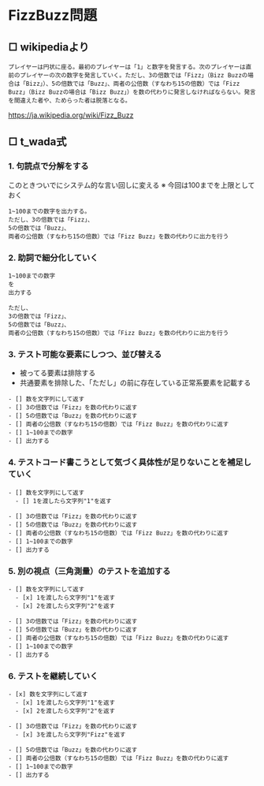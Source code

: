 # FizzBuzz問題

## □ wikipediaより

```
プレイヤーは円状に座る。最初のプレイヤーは「1」と数字を発言する。次のプレイヤーは直前のプレイヤーの次の数字を発言していく。ただし、3の倍数では「Fizz」（Bizz Buzzの場合は「Bizz」）、5の倍数では「Buzz」、両者の公倍数（すなわち15の倍数）では「Fizz Buzz」（Bizz Buzzの場合は「Bizz Buzz」）を数の代わりに発言しなければならない。発言を間違えた者や、ためらった者は脱落となる。
```

https://ja.wikipedia.org/wiki/Fizz_Buzz


## □ t_wada式

### 1. 句読点で分解をする

このときついでにシステム的な言い回しに変える
※ 今回は100までを上限としておく

```
1~100までの数字を出力する。
ただし、3の倍数では「Fizz」、
5の倍数では「Buzz」、
両者の公倍数（すなわち15の倍数）では「Fizz Buzz」を数の代わりに出力を行う
```

### 2. 助詞で細分化していく

```
1~100までの数字
を
出力する

ただし、
3の倍数では「Fizz」、
5の倍数では「Buzz」、
両者の公倍数（すなわち15の倍数）では「Fizz Buzz」を数の代わりに出力を行う
```


### 3. テスト可能な要素にしつつ、並び替える

* 被ってる要素は排除する
* 共通要素を排除した、「ただし」の前に存在している正常系要素を記載する

```
- [] 数を文字列にして返す
- [] 3の倍数では「Fizz」を数の代わりに返す
- [] 5の倍数では「Buzz」を数の代わりに返す
- [] 両者の公倍数（すなわち15の倍数）では「Fizz Buzz」を数の代わりに返す
- [] 1~100までの数字
- [] 出力する
```

### 4. テストコード書こうとして気づく具体性が足りないことを補足していく

```
- [] 数を文字列にして返す
  - [] 1を渡したら文字列"1"を返す

- [] 3の倍数では「Fizz」を数の代わりに返す
- [] 5の倍数では「Buzz」を数の代わりに返す
- [] 両者の公倍数（すなわち15の倍数）では「Fizz Buzz」を数の代わりに返す
- [] 1~100までの数字
- [] 出力する
```

### 5. 別の視点（三角測量）のテストを追加する

```
- [] 数を文字列にして返す
  - [x] 1を渡したら文字列"1"を返す
  - [x] 2を渡したら文字列"2"を返す

- [] 3の倍数では「Fizz」を数の代わりに返す
- [] 5の倍数では「Buzz」を数の代わりに返す
- [] 両者の公倍数（すなわち15の倍数）では「Fizz Buzz」を数の代わりに返す
- [] 1~100までの数字
- [] 出力する
```

### 6. テストを継続していく

```
- [x] 数を文字列にして返す
  - [x] 1を渡したら文字列"1"を返す
  - [x] 2を渡したら文字列"2"を返す

- [] 3の倍数では「Fizz」を数の代わりに返す
  - [x] 3を渡したら文字列"Fizz"を返す
  
- [] 5の倍数では「Buzz」を数の代わりに返す
- [] 両者の公倍数（すなわち15の倍数）では「Fizz Buzz」を数の代わりに返す
- [] 1~100までの数字
- [] 出力する
```
